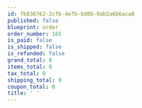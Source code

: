 ```yaml
---
id: fb836762-2cfb-4e7b-bd0b-9ab2a6b6aca8
published: false
blueprint: order
order_number: 165
is_paid: false
is_shipped: false
is_refunded: false
grand_total: 0
items_total: 0
tax_total: 0
shipping_total: 0
coupon_total: 0
title: ' '
---
```

